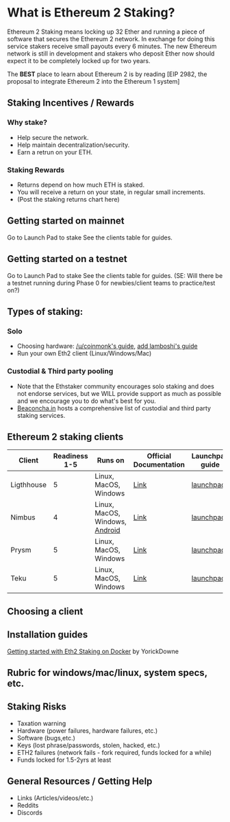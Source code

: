 # What is Ethereum 2 Staking?

Ethereum 2 Staking means locking up 32 Ether and running a piece of software that secures the Ethereum 2 network. In exchange for doing this service stakers receive small payouts every 6 minutes. The new Ethereum network is still in development and stakers who deposit Ether now should expect it to be completely locked up for two years.

The **BEST** place to learn about Ethereum 2 is by reading [EIP 2982, the proposal to integrate Ethereum 2 into the Ethereum 1 system]

## Staking Incentives / Rewards 
### Why stake? 
- Help secure the network. 
- Help maintain decentralization/security. 
- Earn a retrun on your ETH.

### Staking Rewards
- Returns depend on how much ETH is staked.
- You will receive a return on your state, in regular small increments.
- (Post the staking returns chart here)

## Getting started on mainnet
Go to Launch Pad to stake
See the clients table for guides.

## Getting started on a testnet
Go to Launch Pad to stake
See the clients table for guides.
(SE: Will there be a testnet running during Phase 0 for newbies/client teams to practice/test on?)

## Types of staking:
### Solo
- Choosing hardware: [/u/coinmonk's guide](https://medium.com/coinmonks/what-hardware-for-an-ethereum-2-0-validator-e8f5f89de43e), [add lamboshi's guide]()
- Run your own Eth2 client (Linux/Windows/Mac)
### Custodial & Third party pooling
- Note that the Ethstaker community encourages solo staking and does not endorse services, but we WILL provide support as much as possible and we encourage you to do what's best for you.
- [Beaconcha.in](https://beaconcha.in/stakingServices) hosts a comprehensive list of custodial and third party staking services.


## Ethereum 2 staking clients

|Client|Readiness 1-5|Runs on|Official Documentation|Launchpad guide|Complete guide|Video|
|---|---|---|---|---|---|---|
|Ligthhouse| 5 | Linux, MacOS, Windows | [Link](https://lighthouse-book.sigmaprime.io/) | [launchpad](https://launchpad.ethereum.org/lighthouse) | somer? | somer?  |
|Nimbus| 4 | Linux, MacOS, Windows, [Android](https://our.status.im/building-nimbus-on-android/) | [Link](https://status-im.github.io/nim-beacon-chain/) | [launchpad](https://launchpad.ethereum.org/nimbus) |  |  |
|Prysm| 5 | Linux, MacOS, Windows | [Link](https://docs.prylabs.network/docs/) | [launchpad](https://launchpad.ethereum.org/prysm) |  |  |
|Teku| 5 | Linux, MacOS, Windows | [Link](https://docs.teku.pegasys.tech/en/latest/) | [launchpad](https://launchpad.ethereum.org/teku) |  |  |

## Choosing a client

## Installation guides

[Getting started with Eth2 Staking on Docker](https://www.youtube.com/watch?v=YxrsJO4Wra8) by YorickDowne

## Rubric for windows/mac/linux, system specs, etc.

## Staking Risks
- Taxation warning
- Hardware (power failures, hardware failures, etc.)
- Software (bugs,etc.)
- Keys (lost phrase/passwords, stolen, hacked, etc.)
- ETH2 failures (network fails - fork required, funds locked for a while)
- Funds locked for 1.5-2yrs at least

## General Resources / Getting Help
- Links (Articles/videos/etc.)
- Reddits
- Discords
